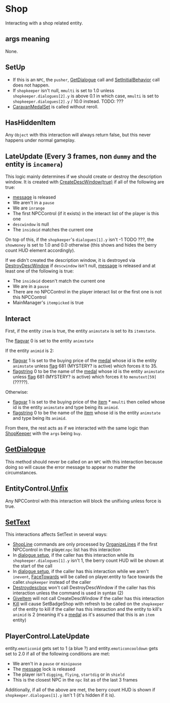 # Shop
Interacting with a shop related entity.

## args meaning
None.



## SetUp
- If this is an `NPC`, the `pusher`, [GetDialogue](../Notable%20methods/GetDialogue.md) call and [SetInitialBehavior](../Notable%20methods/SetInitialBehavior.md) call does not happen.
- If `shopkeeper` isn't null, `mmulti` is set to 1.0 unless `shopkeeper.dialogues[2].y` is above 0.1 in which case, `mmulti` is set to `shopkeeper.dialogues[2].y` / 10.0 instead. TODO: ???
- [CaravanMedalSet](../Notable%20methods/CaravanMedalSet.md) is called without reroll.

## HasHiddenItem
Any `Object` with this interaction will always return false, but this never happens under normal gameplay.

## LateUpdate (Every 3 frames, non `dummy` and the entity is `incamera`)
This logic mainly determines if we should create or destroy the description window. It is created with [CreateDescWindow(true)](CreateDescWindow.md) if all of the following are true:
- [message](../../SetText/Notable%20states.md#message) is released
- We aren't in a `pause`
- We are `inrange`
- The first NPCControl (if it exists) in the interact list of the player is this one
- `descwindow` is null
- The `insideid` matches the current one

On top of this, if the `shopkeeper`'s `dialogues[1].y` isn't -1 TODO ???, the `showmoney` is set to 1.0 and 0.0 otherwise (this shows and hides the berry count HUD element accordingly).

If we didn't created the description window, it is destroyed via [DestroyDescWindow](DestroyDescWindow.md) if `descwindow` isn't null, [message](../../SetText/Notable%20states.md#message) is released and at least one of the following is true:
- The `insideid` doesn't match the current one
- We are in a `pause`
- There are no NPCControl in the player interact list or the first one is not this NPCControl
- MainManager's `itempicked` is true

## Interact
First, if the entity `item` is true, the entity `animstate` is set to its `itemstate`.

The [flagvar](../../../Flags%20arrays/flagvar.md) 0 is set to the entity `animstate`

If the entity `animid` is 2: 
- [flagvar](../../../Flags%20arrays/flagvar.md) 1 is set to the buying price of the [medal](../../../Enums%20and%20IDs/Medal.md) whose id is the entity `animstate` unless [flag](../../../Flags%20arrays/flags.md) 681 (MYSTERY? is active) which forces it to 35.
- [flagstring](../../../Flags%20arrays/flagstring.md) 0 to be the name of the [medal](../../../Enums%20and%20IDs/Medal.md) whose id is the entity `animstate` unless [flag](../../../Flags%20arrays/flags.md) 681 (MYSTERY? is active) which forces it to `menutext[59]` (?????).

Otherwise:
- [flagvar](../../../Flags%20arrays/flagvar.md) 1 is set to the buying price of the [item](../../../Enums%20and%20IDs/Items.md) * `mmulti` then ceiled whose id is the entity `animstate` and type being its `animid`.
- [flagstring](../../../Flags%20arrays/flagstring.md) 0 to be the name of the [item](../../../Enums%20and%20IDs/Items.md) whose id is the entity `animstate` and type being its `animid`.

From there, the rest acts as if we interacted with the same logic than [ShopKeeper](ShopKeeper.md) with the `args` being `buy`.

## [GetDialogue](../Notable%20methods/GetDialogue.md)
This method should never be called on an `NPC` with this interaction because doing so will cause the error message to appear no matter the circumstances.

## EntityControl.[Unfix](../../EntityControl/EntityControl%20Methods.md#unfix)
Any NPCControl with this interaction will block the unifixing unless force is true.

## [SetText](../../../SetText/SetText.md)
This interactions affects SetText in several ways:
- [ShopLine](../../../SetText/Individual%20commands/Shopline.md) commands are only processed by [OrganizeLines](../../../SetText/Related%20Systems/Automatic%20Line%20Breaks/OrganiseLines.md#organiselines) if the first NPCControl in the player.`npc` list has this interaction
- In [dialogue setup](../../../SetText/Life%20Cycle.md#dialogue-setup), if the caller has this interaction while its `shopkeeper.dialogues[1].y` isn't 1, the berry count HUD will be shown at the start of the call
- In [dialogue setup](../../../SetText/Life%20Cycle.md#dialogue-setup), if the caller has this interaction while we aren't `inevent`, [FaceTowards](../../EntityControl/EntityControl%20Methods.md#facetowards) will be called on player.entity to face towards the caller.`shopkeeper` instead of the caller
- [Destroydescbox](../../../SetText/Individual%20commands/Destroydescbox.md) won't call DestroyDescWindow if the caller has this interaction unless the command is used in syntax (2)
- [GiveItem](../../../SetText/Individual%20commands/Giveitem.md) will not call CreateDescWindow if the caller has this interaction
- [Kill](../../../SetText/Individual%20commands/Kill.md) will cause SetBadgeShop with refresh to be called on the `shopkeeper` of the entity to kill if the caller has this interaction and the entity to kill's `animid` is 2 (meaning it's a [medal](../../../Enums%20and%20IDs/Medal.md) as it's assumed that this is an `item` entity)

## PlayerControl.LateUpdate
entity.`emoticonid` gets set to 1 (a blue ?) and entity.`emoticoncooldown` gets set to 2.0 if all of the following conditions are met:
- We aren't in a `pause` or `minipause`
- The [message](../../../SetText/Notable%20states.md#message) lock is released
- The player isn't `digging`, `flying`, `startdig` or in `shield`
- This is the closest NPC in the `npc` list as of the last 3 frames

Additionally, if all of the above are met, the berry count HUD is shown if `shopkeeper.dialogues[1].y` isn't 1 (it's hidden if it is).